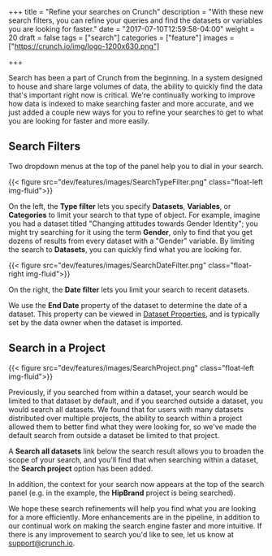 +++
title = "Refine your searches on Crunch"
description = "With these new search filters, you can refine your queries and find the datasets or variables you are looking for faster."
date = "2017-07-10T12:59:58-04:00"
weight = 20
draft = false
tags = ["search"]
categories = ["feature"]
images = ["https://crunch.io/img/logo-1200x630.png"]


+++

Search has been a part of Crunch from the beginning. In a system designed to house and share large volumes of data, the ability to quickly find the data that's important right now is critical. We're continually working to improve how data is indexed to make searching faster and more accurate, and we just added a couple new ways for you to refine your searches to get to what you are looking for faster and more easily.

## Search Filters

Two dropdown menus at the top of the panel help you to dial in your search.


{{< figure src="dev/features/images/SearchTypeFilter.png" class="float-left img-fluid">}}

On the left, the **Type filter** lets you specify **Datasets**, **Variables**, or **Categories** to limit your search to that type of object. For example, imagine you had a dataset titled "Changing attitudes towards Gender Identity"; you might try searching for it using the term **Gender**, only to find that you get dozens of results from every dataset with a "Gender" variable. By limiting the search to **Datasets**, you can quickly find what you are looking for.

<p style="clear:both;"></p>

{{< figure src="dev/features/images/SearchDateFilter.png" class="float-right img-fluid">}}

On the right, the **Date filter** lets you limit your search to recent datasets.


We use the **End Date** property of the dataset to determine the date of a dataset. This property can be viewed in [Dataset Properties](http://support.crunch.io/crunch/crunch_dataset-properties.html), and is typically set by the data owner when the dataset is imported.

## Search in a Project
{{< figure src="dev/features/images/SearchProject.png" class="float-left img-fluid">}}

Previously, if you searched from within a dataset, your search would be limited to that dataset by default, and if you searched outside a dataset, you would search all datasets. We found that for users with many datasets distributed over multiple projects, the ability to search within a project allowed them to better find what they were looking for, so we've made the default search from outside a dataset be limited to that project.

A **Search all datasets** link below the search result allows you to broaden the scope of your search, and you'll find that when searching within a dataset, the **Search project** option has been added.

In addition, the context for your search now appears at the top of the search panel (e.g. in the example, the **HipBrand** project is being searched).

We hope these search refinements will help you find what you are looking for a more efficiently. More enhancements are in the pipeline, in addition to our continual work on making the search engine faster and more intuitive. If there is any improvement to search you'd like to see, let us know at [support@crunch.io](mailto:support@crunch.io).
